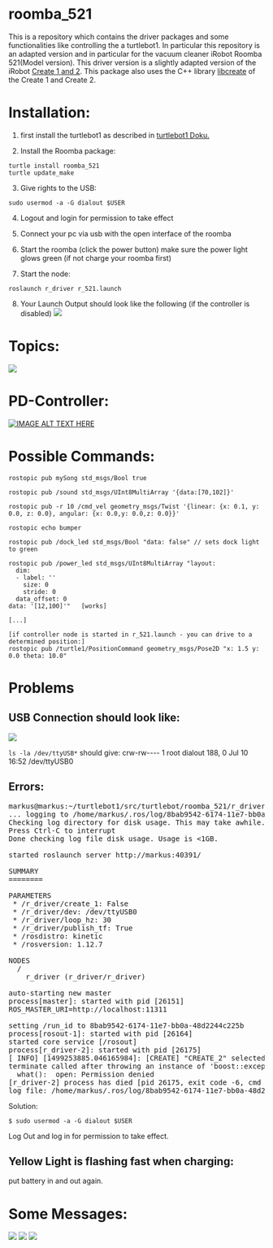 # roomba_521

This is a repository which contains the driver packages and some functionalities like controlling the a turtlebot1. In particular this repository is an adapted version and in particular for the vacuum cleaner iRobot Roomba 521(Model version). This driver version is a slightly adapted version of the iRobot  [Create 1 and 2](http://www.irobot.com/About-iRobot/STEM/Create-2.aspx). This package also uses the C++ library [libcreate](https://github.com/AutonomyLab/libcreate) of the Create 1 and Create 2.

# Installation:

1. first install the turtlebot1 as described in [turtlebot1 Doku.](https://github.com/CesMak/turtlebot1)

2. Install the Roomba package:

```
turtle install roomba_521
turtle update_make
```

3. Give rights to the USB:

```
sudo usermod -a -G dialout $USER
```

4. Logout and login for permission to take effect

5. Connect your pc via usb with the open interface of the roomba

6. Start the roomba (click the power button) make sure the power light glows green (if not charge your roomba first)

7. Start the node:

```
roslaunch r_driver r_521.launch
```

8. Your Launch Output should look like the following (if the controller is disabled)
 ![](https://github.com/CesMak/roomba_521/blob/master/doc/launch_output.png    )

# Topics:
 ![](https://github.com/CesMak/roomba_521/blob/master/doc/topics.png)

# PD-Controller:
[![IMAGE ALT TEXT HERE](https://img.youtube.com/vi/pNLwUF0T-Nc/0.jpg)](https://www.youtube.com/watch?v=pNLwUF0T-Nc)

# Possible Commands:

```
rostopic pub mySong std_msgs/Bool true

rostopic pub /sound std_msgs/UInt8MultiArray '{data:[70,102]}'

rostopic pub -r 10 /cmd_vel geometry_msgs/Twist '{linear: {x: 0.1, y: 0.0, z: 0.0}, angular: {x: 0.0,y: 0.0,z: 0.0}}'

rostopic echo bumper

rostopic pub /dock_led std_msgs/Bool "data: false" // sets dock light to green

rostopic pub /power_led std_msgs/UInt8MultiArray "layout:
  dim:
  - label: ''
    size: 0
    stride: 0
  data_offset: 0
data: '[12,100]'"   [works]

[...]

[if controller node is started in r_521.launch - you can drive to a determined position:]
rostopic pub /turtle1/PositionCommand geometry_msgs/Pose2D "x: 1.5 y: 0.0 theta: 10.0"
```

# Problems

## USB Connection should look like:
 ![](https://github.com/CesMak/roomba_521/blob/master/doc/usb_connection_output.png    )

`ls -la /dev/ttyUSB*` should give:
 crw-rw---- 1 root dialout 188, 0 Jul 10 16:52 /dev/ttyUSB0


## Errors:
<pre>
markus@markus:~/turtlebot1/src/turtlebot/roomba_521/r_driver/launch$ roslaunch r_521.launch
... logging to /home/markus/.ros/log/8bab9542-6174-11e7-bb0a-48d2244c225b/roslaunch-markus-26140.log
Checking log directory for disk usage. This may take awhile.
Press Ctrl-C to interrupt
Done checking log file disk usage. Usage is <1GB.

started roslaunch server http://markus:40391/

SUMMARY
========

PARAMETERS
 * /r_driver/create_1: False
 * /r_driver/dev: /dev/ttyUSB0
 * /r_driver/loop_hz: 30
 * /r_driver/publish_tf: True
 * /rosdistro: kinetic
 * /rosversion: 1.12.7

NODES
  /
    r_driver (r_driver/r_driver)

auto-starting new master
process[master]: started with pid [26151]
ROS_MASTER_URI=http://localhost:11311

setting /run_id to 8bab9542-6174-11e7-bb0a-48d2244c225b
process[rosout-1]: started with pid [26164]
started core service [/rosout]
process[r_driver-2]: started with pid [26175]
[ INFO] [1499253885.046165984]: [CREATE] "CREATE_2" selected
terminate called after throwing an instance of 'boost::exception_detail::clone_impl<boost::exception_detail::error_info_injector<boost::system::system_error> >'
  what():  open: Permission denied
[r_driver-2] process has died [pid 26175, exit code -6, cmd /home/markus/turtlebot1/devel/lib/r_driver/r_driver __name:=r_driver __log:=/home/markus/.ros/log/8bab9542-6174-11e7-bb0a-48d2244c225b/r_driver-2.log].
log file: /home/markus/.ros/log/8bab9542-6174-11e7-bb0a-48d2244c225b/r_driver-2*.log
</pre>

Solution:
```
$ sudo usermod -a -G dialout $USER
```
Log Out and log in for permission to take effect.


## Yellow Light is flashing fast when charging:
put battery in and out again.

# Some Messages:
![](https://github.com/CesMak/roomba_521/blob/master/doc/bumper.png)
![](https://github.com/CesMak/roomba_521/blob/master/doc/diagnostics.png)
![](https://github.com/CesMak/roomba_521/blob/master/doc/clean_button.png)

